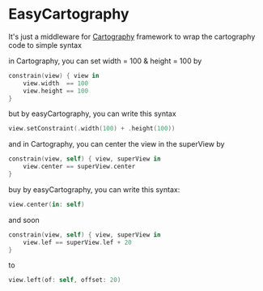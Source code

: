 # EasyCartography
It's just a middleware for [Cartography](https://github.com/robb/Cartography) framework to wrap the cartography code to simple syntax

in Cartography, you can set width = 100 & height = 100 by
```Swift
constrain(view) { view in
    view.width  == 100
    view.height == 100
}
````

but by easyCartography, you can write this syntax
````Swift
view.setConstraint(.width(100) + .height(100))
````


and in Cartography, you can center the view in the superView by
````Swift
constrain(view, self) { view, superView in
    view.center == superView.center
}
````

buy by easyCartography, you can write this syntax:
````Swift
view.center(in: self)
````

and soon

````Swift
constrain(view, self) { view, superView in
    view.lef == superView.lef + 20
}
````

to 
````Swift
view.left(of: self, offset: 20)
````
